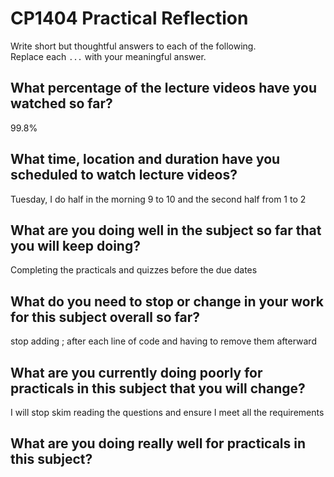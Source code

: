 # CP1404 Practical Reflection

Write short but thoughtful answers to each of the following.  
Replace each `...` with your meaningful answer.

## What percentage of the lecture videos have you watched so far?

99.8%

## What time, location and duration have you scheduled to watch lecture videos?

Tuesday, I do half in the morning 9 to 10 and the second half from 1 to 2

## What are you doing well in the subject so far that you will keep doing?

Completing the practicals and quizzes before the due dates 

## What do you need to stop or change in your work for this subject overall so far?

stop adding ; after each line of code and having to remove them afterward

## What are you currently doing poorly for practicals in this subject that you will change?

I will stop skim reading the questions and ensure I meet all the requirements

## What are you doing really well for practicals in this subject?


